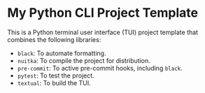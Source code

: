 # My Python CLI Project Template

This is a Python terminal user interface (TUI) project template that combines the following libraries:

- `black`: To automate formatting.
- `nuitka`: To compile the project for distribution.
- `pre-commit`: To active pre-commit hooks, including `black`.
- `pytest`: To test the project.
- `textual`: To build the TUI.
